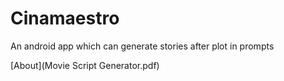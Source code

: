 # Cinamaestro
An android app which can generate stories after plot in prompts

[About](Movie Script Generator.pdf)
